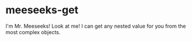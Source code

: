 # meeseeks-get
I'm Mr. Meeseeks! Look at me! I can get any nested value for you from the most complex objects.
